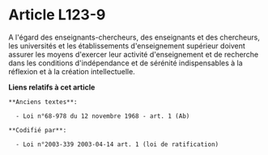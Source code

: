 # Article L123-9

A l'égard des enseignants-chercheurs, des enseignants et des chercheurs, les universités et les établissements d'enseignement
supérieur doivent assurer les moyens d'exercer leur activité d'enseignement et de recherche dans les conditions
d'indépendance et de sérénité indispensables à la réflexion et à la création intellectuelle.

**Liens relatifs à cet article**

	**Anciens textes**:

	  - Loi n°68-978 du 12 novembre 1968 - art. 1 (Ab)

	**Codifié par**:

	  - Loi n°2003-339 2003-04-14 art. 1 (loi de ratification)
